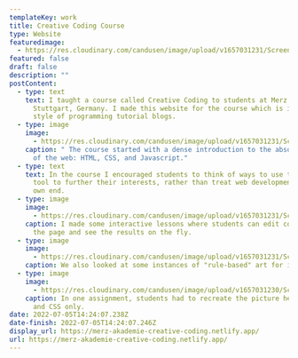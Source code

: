 ```yaml
---
templateKey: work
title: Creative Coding Course
type: Website
featuredimage:
  - https://res.cloudinary.com/candusen/image/upload/v1657031231/Screen_Shot_2022-07-05_at_10.25.01_AM_ncvsy0.png
featured: false
draft: false
description: ""
postContent:
  - type: text
    text: I taught a course called Creative Coding to students at Merz Akademie in
      Stuttgart, Germany. I made this website for the course which is in the
      style of programming tutorial blogs.
  - type: image
    image:
      - https://res.cloudinary.com/candusen/image/upload/v1657031231/Screen_Shot_2022-07-05_at_10.25.07_AM_xag4p1.png
    caption: " The course started with a dense introduction to the absolute basics
      of the web: HTML, CSS, and Javascript."
  - type: text
    text: In the course I encouraged students to think of ways to use the web as a
      tool to further their interests, rather than treat web development as its
      own end.
  - type: image
    image:
      - https://res.cloudinary.com/candusen/image/upload/v1657031231/Screen_Shot_2022-07-05_at_10.26.43_AM_aqyyvf.png
    caption: I made some interactive lessons where students can edit code live on
      the page and see the results on the fly.
  - type: image
    image:
      - https://res.cloudinary.com/candusen/image/upload/v1657031231/Screen_Shot_2022-07-05_at_10.25.41_AM_iowjo8.png
    caption: We also looked at some instances of "rule-based" art for inspo :)
  - type: image
    image:
      - https://res.cloudinary.com/candusen/image/upload/v1657031230/Screen_Shot_2022-07-05_at_10.25.58_AM_akknve.png
    caption: In one assignment, students had to recreate the picture here with HTML
      and CSS only.
date: 2022-07-05T14:24:07.238Z
date-finish: 2022-07-05T14:24:07.246Z
display_url: https://merz-akademie-creative-coding.netlify.app/
url: https://merz-akademie-creative-coding.netlify.app/
---
```

